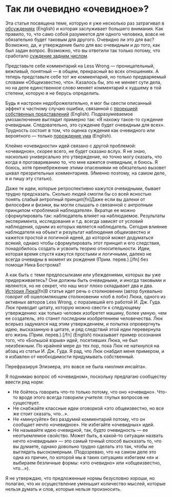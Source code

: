 # Так ли очевидно «очевидное»?
Эта статья посвящена теме, которую я уже несколько раз затрагивал в [обсуждениях][1] (English) и которая заслуживает большего внимания. Как правило, то, что само собой разумеется для одного человека, вовсе не обязательно будет таковым для другого. Очевидно ли это для вас? Возможно, да, и утверждение было для вас очевидным и до того, как был задан вопрос. Возможно, что вы ответили так только потому, что сработало [суждение задним числом][2]. 

Представьте себе комментарий на Less Wrong — проницательный, вежливый, понятный — в общем, прекрасный во всех отношениях. А теперь представьте себе тот же комментарий, но только предваряемый словами «Общеизвестно, что». Казалось бы, это не меняет сути дела, но на деле единственное слово меняет комментарий к худшему в той степени, которую я не берусь определить.

Будь я настроен недоброжелательно, я мог бы свести описанный эффект к частному случаю ошибки, связанной с [проекцией собственных представлений][3] (English). Подразумеваемое умозаключение выглядит примерно так: «Я нахожу такое-то суждение очевидным. Следовательно, это суждение будет очевидным для всех». Трудность состоит в том, что оценка суждения как очевидного или вероятного — только [порождение ума][4] (English).

Клеймо «очевидности» идей связано с другой проблемой: «очевидное», скорее всего, не будет сказано вслух. Я не знаю, насколько универсально это утверждение, но точно могу сказать, что когда я проговариванию то, что мне кажется очевидным, я боюсь. Я боюсь, хотя пренебрежение этими опасениями не обязательно вызовет шквал презрительных  комментариев. (Именно поэтому, на самом деле, я и пишу эту статью).

Даже те идеи, которые ретроспективно кажутся очевидными, бывает трудно предсказать. Сколько людей смогли бы со всей ясностью понять слабый антропный принцип[fn]Даже если вы далеки от философии и физики, вы могли слышать о связанной с антропным принципом «проблемой наблюдателя». Вкратце ее можно сформулировать так: наблюдатель влияет на наблюдаемое. Результаты эксперимента, исследования и т.д. всегда зависят от условий наблюдения, одним из которых является наблюдатель.
Сегодня влияние наблюдателя на объект и результат наблюдения общеизвестно и кажется простой и логичной идеей, до которой может додуматься всякий, однако чтобы сформулировать этот принцип и его следствия, понадобилось создать и усвоить теорию относительности. Идеи, которая время спустя кажутся простыми и логичными, далеко не всегда очевидны в момент их рождения (Прим. перев.).[/fn] без помощи Ника Бострома?

А как быть с теми предпосылками или убеждениями, которых вы уже придерживаетесь? Они должны быть очевидными, и иногда таковыми и являются, но не секрет, что наш мозг плохо складывает два и два. [История Люка][5][fn]В статье идет речь о столкновении (автор буквально говорит об ошеломляющем столкновении «лоб в лоб») Люка, одного из активных авторов Less Wrong, с поразившей его работой И. Дж. Гуда. Люк приводит цитату, которую можно свести к следующему утверждению: как только человек изобретет машину, более умную, чем ее создатель, это станет последним изобретением человечества. Люк всерьез задумался над этим утверждением, и попытка опровергнуть идею, высказанную в цитате, и ряд следствий этой идеи перевернула его жизнь (Прим. перев.).[/fn] (English) показывает пример осознания того, что «Большой взрыв» идей, посетивших Люка, не был неизбежным. По крайней мере до тех пор, пока Люк не наткнулся на абзац из статьи И. Дж. Гуда. Я рад, что Люк снабдил меня примером, и я избавлен от необходимости придумывать собственный.

Перефразируя Элизиера, это вовсе не была «молния инсайта».

Я поднимаю вопрос об «очевидном», поскольку предлагаю сообществу ввести ряд норм:

* Не бойтесь говорить что-то только потому, что оно «очевидно».  Что-то вроде этого всегда говорили учителя: глупых вопросов не существует.
*  Не снабжайте классные идеи оговоркой «это общеизвестно, но все же стоит сказать, что…».
*  Не «минусуйте» без раздумий комментарий потому, что он сообщает нечто «очевидное». Не избегайте «очевидных» идей.
*  Не называйте идею очевидной, так, будто очевидность — ее неотъемлемое свойство. Может быть, в какой-то ситуации назвать нечто «очевидным» — это самый точный способ высказать то, что вы думаете, однако довольно трудно сделать это так, чтобы не выглядеть высокомерным. (Подозреваю, что на самом деле это одна из причин, по которой мы в таких ситуациях избегаем «я» и выбираем безличные формы: «это очевидно» или «общеизвестно, что…»).

Я не утверждаю, что предложенные нормы безусловно хороши, но полагаю, что их осуществление уменьшит количество мыслей, которые нельзя думать и слов, которые нельзя произносить.

[1]: http://lesswrong.com/lw/9em/open_thread_january_1531_2012/5odf
[2]: /w/%D0%9A%D0%BE%D0%B3%D0%BD%D0%B8%D1%82%D0%B8%D0%B2%D0%BD%D1%8B%D0%B5_%D0%B8%D1%81%D0%BA%D0%B0%D0%B6%D0%B5%D0%BD%D0%B8%D1%8F#simple-table-of-contents-3
[3]: http://wiki.lesswrong.com/wiki/Mind_projection_fallacy
[4]: http://lesswrong.com/lw/oj/probability_is_in_the_mind/
[5]: http://lesswrong.com/r/discussion/lw/8ib/connecting_your_beliefs_a_call_for_help/